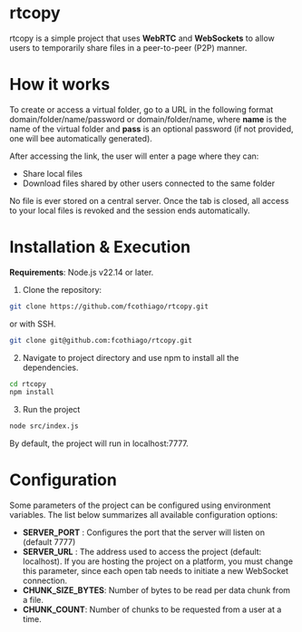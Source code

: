 # rtcopy

rtcopy is a simple project that uses **WebRTC** and **WebSockets** to allow users to temporarily share files in a peer-to-peer (P2P) manner.

# How it works  
To create or access a virtual folder, go to a URL in the following format domain/folder/name/password or domain/folder/name, where **name** is the name of the virtual folder and **pass** is an optional password (if not provided, one will bee automatically generated).

After accessing the link, the user will enter a page where they can:

- Share local files
- Download files shared by other users connected to the same folder

No file is ever stored on a central server. Once the tab is closed, all access to your local files is revoked and the session ends automatically.

# Installation & Execution

**Requirements**: Node.js v22.14 or later.

1. Clone the repository:

```bash
git clone https://github.com/fcothiago/rtcopy.git
```
or with SSH.

```bash
git clone git@github.com:fcothiago/rtcopy.git
```   

2. Navigate to project directory and use npm to install all the dependencies.

```bash
cd rtcopy
npm install
``` 

3. Run the project

```bash
node src/index.js
```

By default, the project will run in localhost:7777.

# Configuration

Some parameters of the project can be configured using environment variables. The list below summarizes all available configuration options:

- **SERVER_PORT** : Configures the port that the server will listen on (default 7777)
- **SERVER_URL** : The address used to access the project (default: localhost). If you are hosting the project on a platform, you must change this parameter, since each open tab needs to initiate a new WebSocket connection.
- **CHUNK_SIZE_BYTES**: Number of bytes to be read per data chunk from a file.
- **CHUNK_COUNT**: Number of chunks to be requested from a user at a time.
